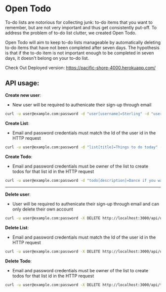 # Open Todo


To-do lists are notorious for collecting junk: to-do items that you want to remember, but are not very important and thus get consistently put-off. To address the problem of to-do list clutter, we created Open Todo. 

Open Todo will aim to keep to-do lists manageable by automatically deleting to-do items that have not been completed after seven days. The hypothesis is that if the to-do item is not important enough to be completed in seven days, it doesn't belong on your to-do list. 

Check Out Deployed version: https://pacific-shore-4000.herokuapp.com/


## API usage:


<b>Create new user</b>:

* New user will be required to authenicate their sign-up through email

```bash
curl -u user@example.com:password -d "user[username]=Sterling" -d "user[email]=user2@example.com" -d "user[password]=Archer" http://localhost:3000/api/users/
```

<b>Create List</b>:

* Email and password credentials must match the Id of the user id in the HTTP request

```bash
curl -u user@example.com:password -d "list[title]=Things to do today" -d "list[description]=Get these done before the end of day" http://localhost:3000/api/users/1/lists
```

<b>Create Todo</b>:

* Email and password credentials must be owner of the list to create todos for that list id in the HTTP request

```bash
curl -u user@example.com:password -d "todo[description]=Dance if you want to" http://localhost:3000/api/lists/1/todos
```

---

<b>Delete user</b>:

* User will be required to authenicate their sign-up through email and can only delete their own account

```bash
curl -u user@example.com:password -X DELETE http://localhost:3000/api/users/1
```
<b>Delete List</b>:

* Email and password credentials must match the Id of the user id in the HTTP request

```bash
curl -u user@example.com:password -X DELETE http://localhost:3000/api/users/1/lists/1
```
<b>Delete Todo</b>:

* Email and password credentials must be owner of the list to create todos for that list id in the HTTP request

```bash
curl -u user@example.com:password -X DELETE http://localhost:3000/api/todos/1
```


